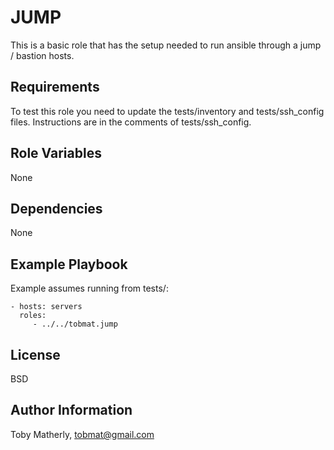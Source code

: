 JUMP
=========

This is a basic role that has the setup needed to run ansible through a jump / bastion hosts.

Requirements
------------

To test this role you need to update the tests/inventory and tests/ssh_config files.  Instructions are in the comments of tests/ssh_config.

Role Variables
--------------

None

Dependencies
------------

None

Example Playbook
----------------

Example assumes running from tests/:

    - hosts: servers
      roles:
         - ../../tobmat.jump

License
-------

BSD

Author Information
------------------

Toby Matherly, tobmat@gmail.com
